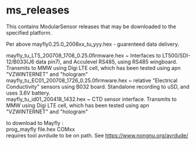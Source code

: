 # ms_releases
This contains ModularSensor releases that may be downloaded to the specified platform.

Per above mayfly0.25.0_2008xx_tu_yyy.hex - guarenteed data delivery.

mayfly_tu_LT5_200708_1708_0.25.0firmware.hex  ~ Interfaces to LT500/SDI-12/B033(J6 data pin7), and Acculevel RS485, using RS485 wingboard. Transmits to MMW using Digi LTE cell, which has been tested using apn "VZWINTERNET"  and "hologram"     
mayfly_tu_EC01_200708_1726_0.25.0firmware.hex ~ relative "Electrical Conductivity" sensors using B032 board. Standalone recording to uSD, and uses 3.6V battery.     
mayfly_tu_id01_200418_1432.hex ~ CTD sensor interface. Transmits to MMW using Digi LTE cell, which has been tested using apn "VZWINTERNET"  and "hologram"    

to download to Mayfly :         
prog_mayfly file.hex  COMxx           
  requires tool avrdude to be on path. See https://www.nongnu.org/avrdude/   
